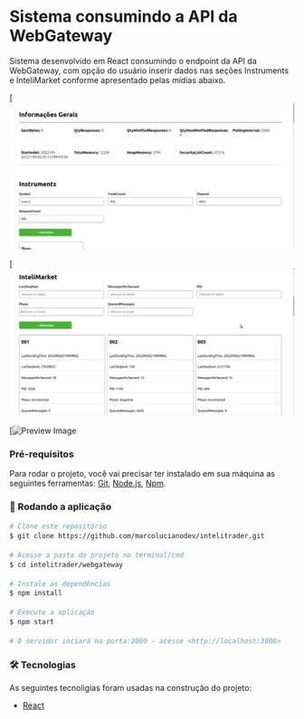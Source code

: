 # Sistema consumindo a API da WebGateway

Sistema desenvolvido em React consumindo o endpoint da API da WebGateway, com opção do usuário inserir dados nas seções Instruments e InteliMarket conforme apresentado pelas mídias abaixo.

[![Preview Image](https://github.com/marcolucianodev/intelitrader/blob/webgateway/webgateway/public/tela1.png)

[![Preview Image](https://github.com/marcolucianodev/intelitrader/blob/webgateway/webgateway/public/tela2.png)

[![Preview Image](https://github.com/marcolucianodev/intelitrader/blob/webgateway/webgateway/public/mp4_apresentacao.gif)

### Pré-requisitos

Para rodar o projeto, você vai precisar ter instalado em sua máquina as seguintes ferramentas:
[Git](https://git-scm.com), [Node.js](https://nodejs.org/en/), [Npm](https://www.npmjs.com/).

### 🎲 Rodando a aplicação

```bash
# Clone este repositório
$ git clone https://github.com/marcolucianodev/intelitrader.git

# Acesse a pasta do projeto no terminal/cmd
$ cd intelitrader/webgateway

# Instale as dependências
$ npm install

# Execute a aplicação
$ npm start

# O servidor inciará na porta:3000 - acesse <http://localhost:3000>
```

### 🛠 Tecnologias

As seguintes tecnoligias foram usadas na construção do projeto:

- [React](https://pt-br.reactjs.org/)
